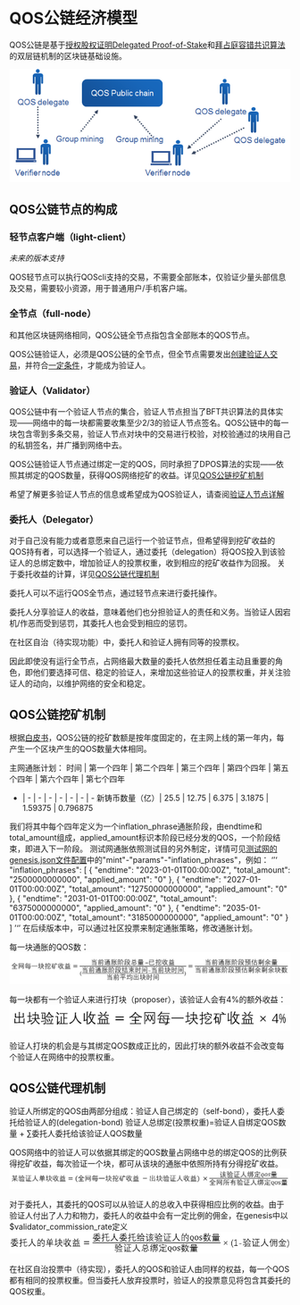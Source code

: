 # QOS公链经济模型

QOS公链是基于[授权股权证明Delegated Proof-of-Stake](https://multicoin.capital/wp-content/uploads/2018/03/DPoS_-Features-and-Tradeoffs.pdf)和[拜占庭容错共识算法](https://en.wikipedia.org/wiki/Byzantine_fault_tolerance)的双层链机制的区块链基础设施。

![QOS经济模型概览](https://github.com/QOSGroup/static/blob/master/eco_overview.png?raw=true)

## QOS公链节点的构成

### 轻节点客户端（light-client）

*未来的版本支持*

QOS轻节点可以执行QOScli支持的交易，不需要全部账本，仅验证少量头部信息及交易，需要较小资源，用于普通用户/手机客户端。

### 全节点（full-node）

和其他区块链网络相同，QOS公链全节点指包含全部账本的QOS节点。

QOS公链验证人，必须是QOS公链的全节点，但全节点需要发出[创建验证人交易](all_about_validators.md#create-validator)，并符合[一定条件](all_about_validators.md#如何成为QOS验证人)，才能成为验证人。

### 验证人（Validator）

QOS公链中有一个验证人节点的集合，验证人节点担当了BFT共识算法的具体实现——网络中的每一块都需要收集至少2/3的验证人节点签名。QOS公链中的每一块包含零到多条交易，验证人节点对块中的交易进行校验，对校验通过的块用自己的私钥签名，并广播到网络中去。

QOS公链验证人节点通过绑定一定的QOS，同时承担了DPOS算法的实现——依照其绑定的QOS数量，获得QOS网络挖矿的收益。详见[QOS公链挖矿机制](#QOS公链挖矿机制)

希望了解更多验证人节点的信息或希望成为QOS验证人，请查阅[验证人节点详解](all_about_validators.md)

### 委托人（Delegator）

对于自己没有能力或者意愿来自己运行一个验证节点，但希望得到挖矿收益的QOS持有者，可以选择一个验证人，通过委托（delegation）将QOS投入到该验证人的总绑定数中，增加验证人的投票权重，收到相应的挖矿收益作为回报。
关于委托收益的计算，详见[QOS公链代理机制](#QOS公链代理机制)

委托人可以不运行QOS全节点，通过轻节点来进行委托操作。

委托人分享验证人的收益，意味着他们也分担验证人的责任和义务。当验证人因宕机/作恶而受到惩罚，其委托人也会受到相应的惩罚。

在社区自治（待实现功能）中，委托人和验证人拥有同等的投票权。

因此即使没有运行全节点，占网络最大数量的委托人依然担任着主动且重要的角色，即他们要选择可信、稳定的验证人，来增加这些验证人的投票权重，并关注验证人的动向，以维护网络的安全和稳定。

## QOS公链挖矿机制

根据[白皮书](https://github.com/QOSGroup/whitepaper)，QOS公链的挖矿数额是按年度固定的，在主网上线的第一年内，每产生一个区块产生的QOS数量大体相同。

主网通胀计划：
时间 | 第一个四年 | 第二个四年 | 第三个四年 | 第四个四年 | 第五个四年 | 第六个四年 | 第七个四年
- | - | - | - | - | - | - | -
新铸币数量（亿）| 25.5 | 12.75 | 6.375 | 3.1875 | 1.59375 | 0.796875

我们将其中每个四年定义为一个inflation_phrase通胀阶段，由endtime和total_amount组成，applied_amount标识本阶段已经分发的QOS，一个阶段结束，即进入下一阶段。
测试网通胀依照测试目的另外制定，详情可见[测试网的genesis.json文件配置](https://github.com/QOSGroup/qos-testnets)中的"mint"-"params"-"inflation_phrases"，例如：
‘’‘
        "inflation_phrases": [
          {
            "endtime": "2023-01-01T00:00:00Z",
            "total_amount": "2500000000000",
            "applied_amount": "0"
          },
          {
            "endtime": "2027-01-01T00:00:00Z",
            "total_amount": "12750000000000",
            "applied_amount": "0"
          },
          {
            "endtime": "2031-01-01T00:00:00Z",
            "total_amount": "6375000000000",
            "applied_amount": "0"
          },
          {
            "endtime": "2035-01-01T00:00:00Z",
            "total_amount": "3185000000000",
            "applied_amount": "0"
          }
        ]
’‘’
在后续版本中，可以通过社区投票来制定通胀策略，修改通胀计划。

每一块通胀的QOS数：
![每一块的通胀总量](rewardPerBlock.png)

每一块都有一个验证人来进行打块（proposer），该验证人会有4%的额外收益：
![出块验证人收益](proposerReward.png)

验证人打块的机会是与其绑定QOS数成正比的，因此打块的额外收益不会改变每个验证人在网络中的投票权重。

## QOS公链代理机制

验证人所绑定的QOS由两部分组成：验证人自己绑定的（self-bond），委托人委托给验证人的(delegation-bond)
验证人总绑定(投票权重)=验证人自绑定QOS数量 + ∑委托人委托给该验证人QOS数量

QOS网络中的验证人可以依据其绑定的QOS数量占网络中总的绑定QOS的比例获得挖矿收益，每次验证一个块，都可从该块的通胀中依照所持有分得挖矿收益。
![验证人签块收益](validatorReward.png)

对于委托人，其委托的QOS可以从验证人的总收入中获得相应比例的收益。由于验证人付出了人力和物力，委托人的收益中会有一定比例的佣金，在genesis中以$validator_commission_rate定义
![委托人每块收益](delegatorReward.png)

在社区自治投票中（待实现），委托人的QOS和验证人由同样的权益，每一个QOS都有相同的投票权重。但当委托人放弃投票时，验证人的投票意见将包含其委托的QOS权重。

